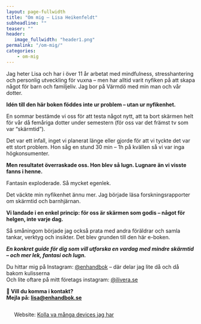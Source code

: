 ```yaml
---
layout: page-fullwidth
title: "Om mig – Lisa Heikenfeldt"
subheadline: ""
teaser: ""
header:
   image_fullwidth: "header1.png"
permalink: "/om-mig/"
categories:
    - om-mig
---
```

Jag heter Lisa och har i över 11 år arbetat med mindfulness, stresshantering och personlig utveckling för vuxna – men har alltid varit nyfiken på att skapa något för barn och familjeliv. Jag bor på Värmdö med min man och vår dotter.

**Idén till den här boken föddes inte ur problem – utan ur nyfikenhet.**

En sommar bestämde vi oss för att testa något nytt, att ta bort skärmen helt för vår då femåriga dotter under semestern (för oss var det främst tv som var “skärmtid”).

Det var ett infall, inget vi planerat länge eller gjorde för att vi tyckte det var ett stort problem. Hon såg en stund 30 min – 1h på kvällen så vi var inga högkonsumenter.

**Men resultatet överraskade oss. 
Hon blev så lugn. Lugnare än vi visste fanns i henne.**

Fantasin exploderade. Så mycket egenlek.

Det väckte min nyfikenhet ännu mer. Jag började läsa forskningsrapporter om skärmtid och barnhjärnan.

**Vi landade i en enkel princip: för oss är skärmen som godis – något för helgen, inte varje dag.**

Så småningom började jag också prata med andra föräldrar och samla tankar, verktyg och insikter. Det blev grunden till den här e-boken. 

***En konkret guide för dig som vill utforska en vardag med mindre skärmtid – och mer lek, fantasi och lugn.***

Du hittar mig på Instagram: [@enhandbok][1] – där delar jag lite då och då bakom kulisserna\
Och lite oftare på mitt företags instagram: [@ilivera.se][2]

**📩 Vill du komma i kontakt?\
Mejla på: lisa@enhandbok.se**

<!--more-->

<div class="row t60">
    <div class="medium-6 columns b30">
        <img src="{{ site.urlimg }}webdesign_screenshot_jcorneille.jpg" alt="">
        <p>Website: <a href="http://Minaipads.se">Kolla va många devices jag har</a></p>
    </div><!-- /.medium-6.columns -->

</div><!-- /.row -->

[1]: https://instagram.com/enhandbok
[2]: https://instagram.com/ilivera
